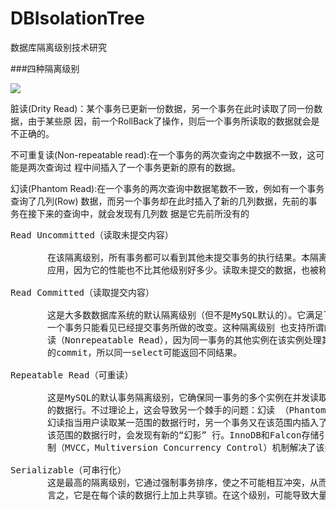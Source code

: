 # DBIsolationTree
数据库隔离级别技术研究


###四种隔离级别

![](https://i.imgur.com/z8qCOeQ.png)

脏读(Drity Read)：某个事务已更新一份数据，另一个事务在此时读取了同一份数据，由于某些原
因，前一个RollBack了操作，则后一个事务所读取的数据就会是不正确的。

不可重复读(Non-repeatable read):在一个事务的两次查询之中数据不一致，这可能是两次查询过
程中间插入了一个事务更新的原有的数据。

幻读(Phantom Read):在一个事务的两次查询中数据笔数不一致，例如有一个事务查询了几列(Row)
数据，而另一个事务却在此时插入了新的几列数据，先前的事务在接下来的查询中，就会发现有几列数
据是它先前所没有的

<pre>
Read Uncommitted（读取未提交内容）

       在该隔离级别，所有事务都可以看到其他未提交事务的执行结果。本隔离级别很少用于实际
       应用，因为它的性能也不比其他级别好多少。读取未提交的数据，也被称之为脏读（Dirty Read）

Read Committed（读取提交内容）

       这是大多数数据库系统的默认隔离级别（但不是MySQL默认的）。它满足了隔离的简单定义：
       一个事务只能看见已经提交事务所做的改变。这种隔离级别 也支持所谓的不可重复
       读（Nonrepeatable Read），因为同一事务的其他实例在该实例处理其间可能会有新
       的commit，所以同一select可能返回不同结果。

Repeatable Read（可重读）

       这是MySQL的默认事务隔离级别，它确保同一事务的多个实例在并发读取数据时，会看到同样
       的数据行。不过理论上，这会导致另一个棘手的问题：幻读 （Phantom Read）。简单的说，
       幻读指当用户读取某一范围的数据行时，另一个事务又在该范围内插入了新行，当用户再读取
       该范围的数据行时，会发现有新的“幻影” 行。InnoDB和Falcon存储引擎通过多版本并发控
       制（MVCC，Multiversion Concurrency Control）机制解决了该问题

Serializable（可串行化） 
       这是最高的隔离级别，它通过强制事务排序，使之不可能相互冲突，从而解决幻读问题。简
       言之，它是在每个读的数据行上加上共享锁。在这个级别，可能导致大量的超时现象和锁竞争
</pre>